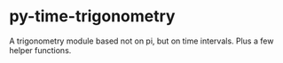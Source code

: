 # py-time-trigonometry
A trigonometry module based not on pi, but on time intervals.  Plus a few helper functions.
